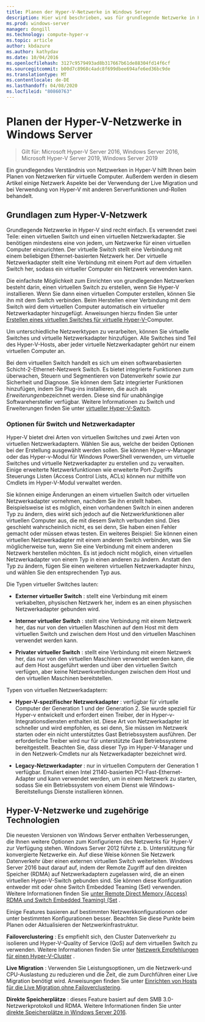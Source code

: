 ```yaml
---
title: Planen der Hyper-V-Netzwerke in Windows Server
description: Hier wird beschrieben, was für grundlegende Netzwerke in Hyper-V erforderlich ist, und enthält Links zu Anweisungen.
ms.prod: windows-server
manager: dongill
ms.technology: compute-hyper-v
ms.topic: article
author: kbdazure
ms.author: kathydav
ms.date: 10/04/2016
ms.openlocfilehash: 3127c9579493ad8b317667b61de88304fd14f6cf
ms.sourcegitcommit: b00d7c8968c4adc8f699dbee694afe6ed36bc9de
ms.translationtype: MT
ms.contentlocale: de-DE
ms.lasthandoff: 04/08/2020
ms.locfileid: "80860763"
---
```

# <a name="plan-for-hyper-v-networking-in-windows-server"></a>Planen der Hyper-V-Netzwerke in Windows Server

>Gilt für: Microsoft Hyper-V Server 2016, Windows Server 2016, Microsoft Hyper-V Server 2019, Windows Server 2019
  
Ein grundlegendes Verständnis von Netzwerken in Hyper-V hilft Ihnen beim Planen von Netzwerken für virtuelle Computer. Außerdem werden in diesem Artikel einige Netzwerk Aspekte bei der Verwendung der Live Migration und bei Verwendung von Hyper-V mit anderen Serverfunktionen und-Rollen behandelt.  
  
## <a name="hyper-v-networking-basics"></a>Grundlagen zum Hyper-V-Netzwerk  
Grundlegende Netzwerke in Hyper-V sind recht einfach. Es verwendet zwei Teile: einen virtuellen Switch und einen virtuellen Netzwerkadapter. Sie benötigen mindestens eine von jedem, um Netzwerke für einen virtuellen Computer einzurichten. Der virtuelle Switch stellt eine Verbindung mit einem beliebigen Ethernet-basierten Netzwerk her. Der virtuelle Netzwerkadapter stellt eine Verbindung mit einem Port auf dem virtuellen Switch her, sodass ein virtueller Computer ein Netzwerk verwenden kann.  
  
Die einfachste Möglichkeit zum Einrichten von grundlegenden Netzwerken besteht darin, einen virtuellen Switch zu erstellen, wenn Sie Hyper-V installieren. Wenn Sie dann einen virtuellen Computer erstellen, können Sie ihn mit dem Switch verbinden. Beim Herstellen einer Verbindung mit dem Switch wird dem virtuellen Computer automatisch ein virtueller Netzwerkadapter hinzugefügt. Anweisungen hierzu finden Sie unter [Erstellen eines virtuellen Switches für virtuelle Hyper-V-](../get-started/Create-a-virtual-switch-for-Hyper-V-virtual-machines.md)Computer.  
  
Um unterschiedliche Netzwerktypen zu verarbeiten, können Sie virtuelle Switches und virtuelle Netzwerkadapter hinzufügen. Alle Switches sind Teil des Hyper-V-Hosts, aber jeder virtuelle Netzwerkadapter gehört nur einem virtuellen Computer an.  
  
Bei dem virtuellen Switch handelt es sich um einen softwarebasierten Schicht-2-Ethernet-Netzwerk Switch. Es bietet integrierte Funktionen zum überwachen, Steuern und Segmentieren von Datenverkehr sowie zur Sicherheit und Diagnose.  Sie können dem Satz integrierter Funktionen hinzufügen, indem Sie Plug-ins installieren, die auch als *Erweiterungen*bezeichnet werden. Diese sind für unabhängige Softwarehersteller verfügbar. Weitere Informationen zu Switch und Erweiterungen finden Sie unter [virtueller Hyper-V-Switch](../../hyper-v-virtual-switch/Hyper-V-Virtual-Switch.md).  
  
### <a name="switch-and-network-adapter-choices"></a>Optionen für Switch und Netzwerkadapter  
Hyper-V bietet drei Arten von virtuellen Switches und zwei Arten von virtuellen Netzwerkadaptern. Wählen Sie aus, welche der beiden Optionen bei der Erstellung ausgewählt werden sollen. Sie können Hyper-v-Manager oder das Hyper-v-Modul für Windows PowerShell verwenden, um virtuelle Switches und virtuelle Netzwerkadapter zu erstellen und zu verwalten. Einige erweiterte Netzwerkfunktionen wie erweiterte Port-Zugriffs Steuerungs Listen (Access Control Lists, ACLs) können nur mithilfe von Cmdlets im Hyper-V-Modul verwaltet werden.  
  
Sie können einige Änderungen an einem virtuellen Switch oder virtuellen Netzwerkadapter vornehmen, nachdem Sie ihn erstellt haben. Beispielsweise ist es möglich, einen vorhandenen Switch in einen anderen Typ zu ändern, dies wirkt sich jedoch auf die Netzwerkfunktionen aller virtuellen Computer aus, die mit diesem Switch verbunden sind.  Dies geschieht wahrscheinlich nicht, es sei denn, Sie haben einen Fehler gemacht oder müssen etwas testen. Ein weiteres Beispiel: Sie können einen virtuellen Netzwerkadapter mit einem anderen Switch verbinden, was Sie möglicherweise tun, wenn Sie eine Verbindung mit einem anderen Netzwerk herstellen möchten. Es ist jedoch nicht möglich, einen virtuellen Netzwerkadapter von einem Typ in einen anderen zu ändern. Anstatt den Typ zu ändern, fügen Sie einen weiteren virtuellen Netzwerkadapter hinzu, und wählen Sie den entsprechenden Typ aus.  
  
Die Typen virtueller Switches lauten:  
  
-   **Externer virtueller Switch** : stellt eine Verbindung mit einem verkabelten, physischen Netzwerk her, indem es an einen physischen Netzwerkadapter gebunden wird.  
  
-   **Interner virtueller Switch** : stellt eine Verbindung mit einem Netzwerk her, das nur von den virtuellen Maschinen auf dem Host mit dem virtuellen Switch und zwischen dem Host und den virtuellen Maschinen verwendet werden kann.  
  
-   **Privater virtueller Switch** : stellt eine Verbindung mit einem Netzwerk her, das nur von den virtuellen Maschinen verwendet werden kann, die auf dem Host ausgeführt werden und über den virtuellen Switch verfügen, aber keine Netzwerkverbindungen zwischen dem Host und den virtuellen Maschinen bereitstellen.  
  
Typen von virtuellen Netzwerkadaptern:  
  
-   **Hyper-V-spezifischer Netzwerkadapter** : verfügbar für virtuelle Computer der Generation 1 und der Generation 2. Sie wurde speziell für Hyper-v entwickelt und erfordert einen Treiber, der in Hyper-v-Integrationsdiensten enthalten ist. Diese Art von Netzwerkadapter ist schneller und wird empfohlen, es sei denn, Sie müssen im Netzwerk starten oder ein nicht unterstütztes Gast Betriebssystem ausführen. Der erforderliche Treiber wird nur für unterstützte Gast Betriebssysteme bereitgestellt. Beachten Sie, dass dieser Typ im Hyper-V-Manager und in den Netzwerk-Cmdlets nur als Netzwerkadapter bezeichnet wird.  
  
-   **Legacy-Netzwerkadapter** : nur in virtuellen Computern der Generation 1 verfügbar. Emuliert einen Intel 21140-basierten PCI-Fast-Ethernet-Adapter und kann verwendet werden, um in einem Netzwerk zu starten, sodass Sie ein Betriebssystem von einem Dienst wie Windows-Bereitstellungs Dienste installieren können.  
  
## <a name="hyper-v-networking-and-related-technologies"></a>Hyper-V-Netzwerke und zugehörige Technologien  
Die neuesten Versionen von Windows Server enthalten Verbesserungen, die Ihnen weitere Optionen zum Konfigurieren des Netzwerks für Hyper-V zur Verfügung stehen. Windows Server 2012 führte z. b. Unterstützung für konvergierte Netzwerke ein. Auf diese Weise können Sie Netzwerk Datenverkehr über einen externen virtuellen Switch weiterleiten. Windows Server 2016 baut darauf auf, indem der Remote Zugriff auf den direkten Speicher (RDMA) auf Netzwerkadaptern zugelassen wird, die an einen virtuellen Hyper-V-Switch gebunden sind. Sie können diese Konfiguration entweder mit oder ohne Switch Embedded Teaming (Set) verwenden. Weitere Informationen finden Sie [unter Remote Direct Memory &#40;Access&#41; RDMA und Switch Embedded Teaming&#41; &#40;Set](../../hyper-v-virtual-switch/RDMA-and-Switch-Embedded-Teaming.md) .  
  
Einige Features basieren auf bestimmten Netzwerkkonfigurationen oder unter bestimmten Konfigurationen besser. Beachten Sie diese Punkte beim Planen oder Aktualisieren der Netzwerkinfrastruktur.  
  
**Failoverclustering** : Es empfiehlt sich, den Cluster Datenverkehr zu isolieren und Hyper-V-Quality of Service (QoS) auf dem virtuellen Switch zu verwenden. Weitere Informationen finden Sie unter [Netzwerk Empfehlungen für einen Hyper-V-Cluster](https://technet.microsoft.com/library/dn550728.aspx) .  
  
**Live Migration** : Verwenden Sie Leistungsoptionen, um die Netzwerk-und CPU-Auslastung zu reduzieren und die Zeit, die zum Durchführen einer Live Migration benötigt wird. Anweisungen finden Sie unter [Einrichten von Hosts für die Live Migration ohne Failoverclustering](../deploy/set-up-hosts-for-live-migration-without-failover-clustering.md).  
  
**Direkte Speicherplätze** : dieses Feature basiert auf dem SMB 3.0-Netzwerkprotokoll und RDMA. Weitere Informationen finden Sie unter [direkte Speicherplätze in Windows Server 2016](../../../storage/storage-spaces/storage-spaces-direct-overview.md).
